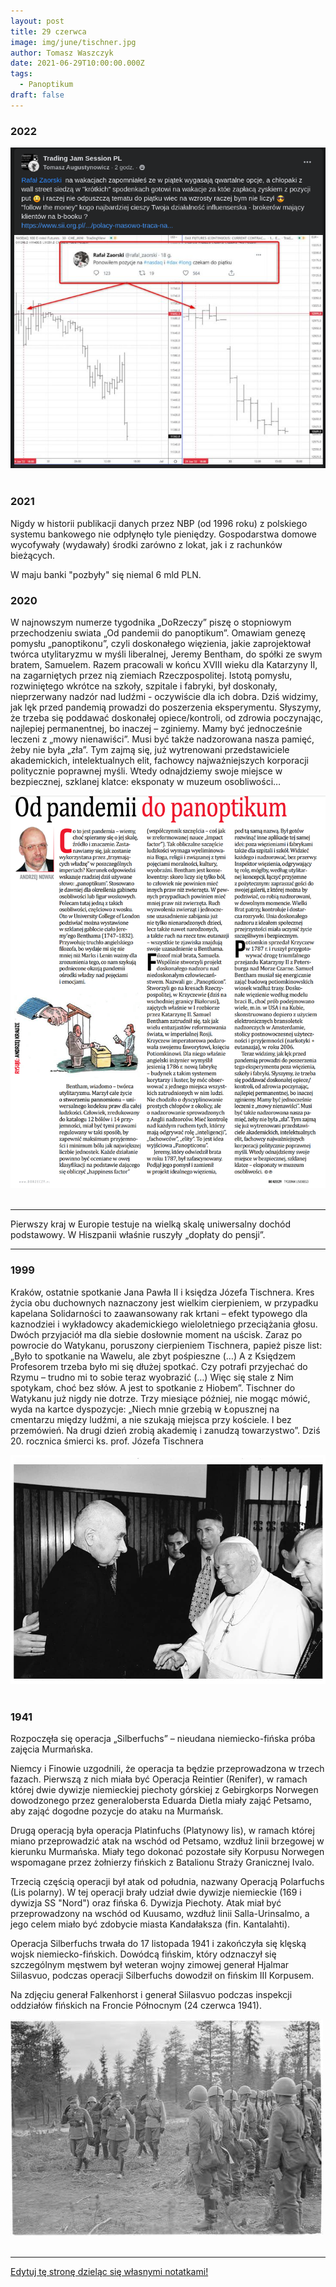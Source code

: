 ```yaml
---
layout: post
title: 29 czerwca
image: img/june/tischner.jpg
author: Tomasz Waszczyk
date: 2021-06-29T10:00:00.000Z
tags:
  - Panoptikum
draft: false
---
```


### 2022

<img src="./img/june/farmazoniarz2.png"><br><br>

### 2021

Nigdy w historii publikacji danych przez NBP (od 1996 roku) z polskiego systemu bankowego nie odpłynęło tyle pieniędzy. Gospodarstwa domowe wycofywały (wydawały) środki zarówno z lokat, jak i z rachunków bieżących.

W maju banki "pozbyły" się niemal 6 mld PLN.

### 2020

W najnowszym numerze tygodnika „DoRzeczy” piszę o stopniowym przechodzeniu swiata „Od pandemii do panoptikum”. Omawiam genezę pomysłu „panoptikonu”, czyli doskonałego więzienia, jakie zaprojektował twórca utylitaryzmu w myśli liberalnej, Jeremy Bentham, do spółki ze swym bratem, Samuelem. Razem pracowali w końcu XVIII wieku dla Katarzyny II, na zagarniętych przez nią ziemiach Rzeczpospolitej. Istotą pomysłu, rozwiniętego wkrótce na szkoły, szpitale i fabryki, był doskonały, nieprzerwany nadzór nad ludźmi - oczywiście dla ich dobra. Dziś widzimy, jak lęk przed pandemią prowadzi do poszerzenia eksperymentu. Słyszymy, że trzeba się poddawać doskonałej opiece/kontroli, od zdrowia poczynając, najlepiej permanentnej, bo inaczej – zginiemy. Mamy być jednocześnie leczeni z „mowy nienawiści”. Musi być także nadzorowana nasza pamięć, żeby nie była „zła”. Tym zajmą się, już wytrenowani przedstawiciele akademickich, intelektualnych elit, fachowcy najważniejszych korporacji politycznie poprawnej myśli. Wtedy odnajdziemy swoje miejsce w bezpiecznej, szklanej klatce: eksponaty w muzeum osobliwości…

<img src="./img/june/panoptikum.png"><br><br>

---

Pierwszy kraj w Europie testuje na wielką skalę uniwersalny dochód podstawowy. W Hiszpanii właśnie ruszyły „dopłaty do pensji”.

---

### 1999

Kraków, ostatnie spotkanie Jana Pawła II i księdza Józefa Tischnera. Kres życia obu duchownych naznaczony jest wielkim cierpieniem, w przypadku kapelana Solidarności to zaawansowany rak krtani – efekt typowego dla kaznodziei i wykładowcy akademickiego wieloletniego przeciążania głosu. Dwóch przyjaciół ma dla siebie dosłownie moment na uścisk. Zaraz po powrocie do Watykanu, poruszony cierpieniem Tischnera, papież pisze list: „Było to spotkanie na Wawelu, ale zbyt pośpieszne (…) A z Księdzem Profesorem trzeba było mi się dłużej spotkać. Czy potrafi przyjechać do Rzymu – trudno mi to sobie teraz wyobrazić (…) Więc się stale z Nim spotykam, choć bez słów. A jest to spotkanie z Hiobem”. Tischner do Watykanu już nigdy nie dotrze. Trzy miesiące później, nie mogąc mówić, wyda na kartce dyspozycje: „Niech mnie grzebią w Łopusznej na cmentarzu między ludźmi, a nie szukają miejsca przy kościele. I bez przemówień. Na drugi dzień zrobią akademię i zanudzą towarzystwo”. Dziś 20. rocznica śmierci ks. prof. Józefa Tischnera

<img src="./img/june/tischner.jpg"><br><br>

### 1941

Rozpoczęła się operacja „Silberfuchs” – nieudana niemiecko-fińska próba zajęcia Murmańska.

Niemcy i Finowie uzgodnili, że operacja ta będzie przeprowadzona w trzech fazach. Pierwszą z nich miała być Operacja Reintier (Renifer), w ramach której dwie dywizje niemieckiej piechoty górskiej z Gebirgkorps Norwegen dowodzonego przez generalobersta Eduarda Dietla miały zająć Petsamo, aby zająć dogodne pozycje do ataku na Murmańsk.

Drugą operacją była operacja Platinfuchs (Platynowy lis), w ramach której miano przeprowadzić atak na wschód od Petsamo, wzdłuż linii brzegowej w kierunku Murmańska. Miały tego dokonać pozostałe siły Korpusu Norwegen wspomagane przez żołnierzy fińskich z Batalionu Straży Granicznej Ivalo.

Trzecią częścią operacji był atak od południa, nazwany Operacją Polarfuchs (Lis polarny). W tej operacji brały udział dwie dywizje niemieckie (169 i dywizja SS "Nord") oraz fińska 6. Dywizja Piechoty. Atak miał być przeprowadzony na wschód od Kuusamo, wzdłuż linii Salla-Urinsalmo, a jego celem miało być zdobycie miasta Kandałaksza (fin. Kantalahti).

Operacja Silberfuchs trwała do 17 listopada 1941 i zakończyła się klęską wojsk niemiecko-fińskich. Dowódcą fińskim, który odznaczył się szczególnym męstwem był weteran wojny zimowej generał Hjalmar Siilasvuo, podczas operacji Silberfuchs dowodził on fińskim III Korpusem.

Na zdjęciu generał Falkenhorst i generał Siilasvuo podczas inspekcji oddziałów fińskich na Froncie Północnym (24 czerwca 1941).

<img src="./img/june/silberfuchs.jpg"><br><br>

---

<a href="https://github.com/TomaszWaszczyk/historia.waszczyk.com/edit/master/src/content/june-29.md" target="_blank">Edytuj tę stronę dzieląc się własnymi notatkami!</a>
